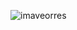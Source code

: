 <p align="left"> <img src="https://komarev.com/ghpvc/?username=imaveorres&label=Profile%20views&color=0e75b6&style=flat" alt="imaveorres" /> </p>

<!--- 👋 Hi, I’m @kimdavetorres
 👀 I’m interested in making a web mini projects
 🌱 I’m currently learning more on PHP core and app development :>
 💞️ I’m open to collaborate on anything :>
📫 How to reach me: kimdextm@gmail.com | www.linkedin.com/in/kimdavetorres --->

<!---
kimdavetorres/kimdavetorres is a ✨ special ✨ repository because its `README.md` (this file) appears on your GitHub profile.
You can click the Preview link to take a look at your changes.
--->
